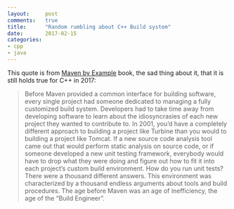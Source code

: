```yaml
---
layout:		post
comments:	true
title:		"Random rumbling about C++ Build system"
date:		2017-02-15
categories:
- cpp
- java
---
```


This quote is from [Maven by Example](https://www.sonatype.com/ebooks) book, the sad thing about it, that it is still holds true for C++ in 2017:

> Before Maven provided a common interface for building software, every single project had someone dedicated
> to managing a fully customized build system. Developers had to take time away from developing
> software to learn about the idiosyncrasies of each new project they wanted to contribute to. In 2001,
> you’d have a completely different approach to building a project like Turbine than you would to building
> a project like Tomcat. If a new source code analysis tool came out that would perform static analysis on
> source code, or if someone developed a new unit testing framework, everybody would have to drop what
> they were doing and figure out how to fit it into each project’s custom build environment. How do you run
> unit tests? There were a thousand different answers. This environment was characterized by a thousand
> endless arguments about tools and build procedures. The age before Maven was an age of inefficiency,
> the age of the “Build Engineer”.

